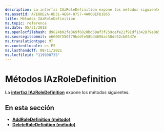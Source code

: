 ```yaml
---
description: La interfaz IAzRoleDefinition expone los métodos siguientes.
ms.assetid: A7E8DE2A-8D31-4E84-8757-4A06BEFB1865
title: Métodos IAzRoleDefinition
ms.topic: reference
ms.date: 05/31/2018
ms.openlocfilehash: d9824b02fe369f6020bd38af3f259cefe21f91df1342879e86597a71ae22c53c
ms.sourcegitcommit: e6600f550f79bddfe58bd4696ac50dd52cb03d7e
ms.translationtype: MT
ms.contentlocale: es-ES
ms.lasthandoff: 08/11/2021
ms.locfileid: "119908735"
---
```

# <a name="iazroledefinition-methods"></a>Métodos IAzRoleDefinition

La [**interfaz IAzRoleDefinition**](/windows/desktop/api/Azroles/nn-azroles-iazroledefinition) expone los métodos siguientes.

## <a name="in-this-section"></a>En esta sección

-   [**AddRoleDefinition (método)**](/windows/desktop/api/Azroles/nf-azroles-iazroledefinition-addroledefinition)
-   [**DeleteRoleDefinition (método)**](/windows/desktop/api/Azroles/nf-azroles-iazroledefinition-deleteroledefinition)

 

 



